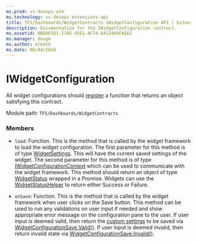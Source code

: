 ```yaml
---
ms.prod: vs-devops-alm
ms.technology: vs-devops-extensions-api
title: TFS/Dashboards/WidgetContracts IWidgetConfiguration API | Extensions for Visual Studio Team Services
description: Documentation for the IWidgetConfiguration contract.
ms.assetid: 0BD0E5D1-27AD-45E1-AC74-A412466FAE62
ms.manager: douge
ms.author: elbatk
ms.date: 08/04/2016
---
```


# IWidgetConfiguration

All widget configurations should [register](../../../../core-sdk.md#method_register) a function that returns an object satisfying this contract.

Module path: `TFS/Dashboards/WidgetContracts`


### Members

* `load`: Function. This is the method that is called by the widget framework to load the widget configuration. The first parameter for this method is of type [WidgetSettings](./WidgetSettings.md). This will have the current saved settings of the widget.
The second parameter for this method is of type [IWidgetConfigurationContext](./IWidgetConfigurationContext.md) which can be used to communicate with the widget framework. 
This method should return an object of type [WidgetStatus](./WidgetStatus.md) wrapped in a Promise. Widgets can use the [WidgetStatusHelper](./WidgetStatusHelper.md) to return either Success or Failure.

* `onSave`: Function. This is the method that is called by the widget framework when user clicks on the Save button. 
This method can be used to run any validations on user input if needed and show appropriate error message on the configuration pane to the user.
If user input is deemed valid, then return the [custom settings](./CustomSettings.md) to be saved via [WidgetConfigurationSave.Valid()](./WidgetConfigurationSave.md#Valid).
If user input is deemed invalid, then return invalid state via [WidgetConfigurationSave.Invalid()](./WidgetConfigurationSave.md#Invalid).



